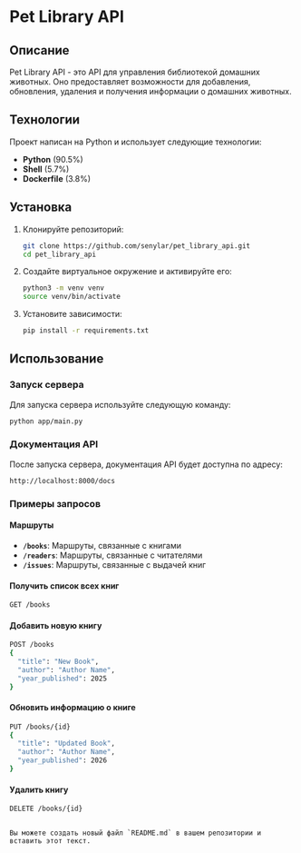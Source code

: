 
# Pet Library API

## Описание

Pet Library API - это API для управления библиотекой домашних животных. Оно предоставляет возможности для добавления, обновления, удаления и получения информации о домашних животных.

## Технологии

Проект написан на Python и использует следующие технологии:
- **Python** (90.5%)
- **Shell** (5.7%)
- **Dockerfile** (3.8%)

## Установка

1. Клонируйте репозиторий:
    ```sh
    git clone https://github.com/senylar/pet_library_api.git
    cd pet_library_api
    ```

2. Создайте виртуальное окружение и активируйте его:
    ```sh
    python3 -m venv venv
    source venv/bin/activate
    ```

3. Установите зависимости:
    ```sh
    pip install -r requirements.txt
    ```

## Использование

### Запуск сервера

Для запуска сервера используйте следующую команду:
```sh
python app/main.py
```

### Документация API

После запуска сервера, документация API будет доступна по адресу:
```
http://localhost:8000/docs
```

### Примеры запросов

#### Маршруты

- **`/books`**: Маршруты, связанные с книгами
- **`/readers`**: Маршруты, связанные с читателями
- **`/issues`**: Маршруты, связанные с выдачей книг

#### Получить список всех книг
```sh
GET /books
```

#### Добавить новую книгу
```sh
POST /books
{
  "title": "New Book",
  "author": "Author Name",
  "year_published": 2025
}
```

#### Обновить информацию о книге
```sh
PUT /books/{id}
{
  "title": "Updated Book",
  "author": "Author Name",
  "year_published": 2026
}
```

#### Удалить книгу
```sh
DELETE /books/{id}
```

```

Вы можете создать новый файл `README.md` в вашем репозитории и вставить этот текст.
